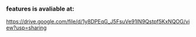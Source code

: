 ### features is avaliable at:
https://drive.google.com/file/d/1y8DPEqG_J5FsuVe91IN9Qstpf5KxNQOG/view?usp=sharing
